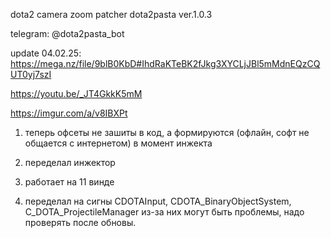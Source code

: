 dota2 camera zoom patcher dota2pasta ver.1.0.3

telegram: @dota2pasta_bot

update 04.02.25: https://mega.nz/file/9blB0KbD#IhdRaKTeBK2fJkg3XYCLjJBl5mMdnEQzCQUT0yj7szI

https://youtu.be/_JT4GkkK5mM

https://imgur.com/a/v8IBXPt

1) теперь офсеты не зашиты в код, а формируются (офлайн, софт не общается с интернетом) в момент инжекта

2) переделал инжектор

3) работает на 11 винде

4) переделал на сигны CDOTAInput, CDOTA_BinaryObjectSystem, C_DOTA_ProjectileManager из-за них могут быть проблемы, надо проверять после обновы.
